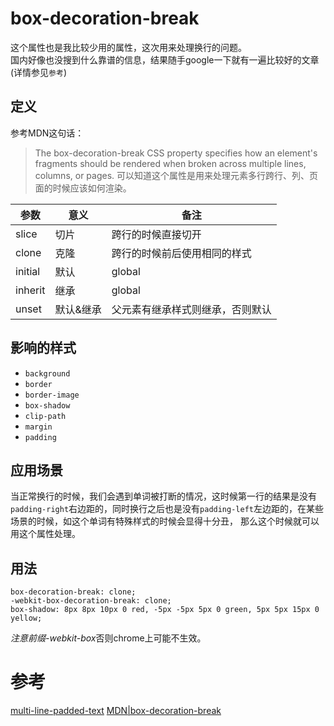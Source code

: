 # box-decoration-break
这个属性也是我比较少用的属性，这次用来处理换行的问题。  
国内好像也没搜到什么靠谱的信息，结果随手google一下就有一遍比较好的文章(详情参见`参考`)
## 定义
参考MDN这句话：
> The box-decoration-break CSS property specifies how an element's fragments should be rendered when broken across multiple lines, columns, or pages.
可以知道这个属性是用来处理元素多行跨行、列、页面的时候应该如何渲染。 

|参数|意义|备注|
|-|-|-|
|slice|切片|跨行的时候直接切开|
|clone|克隆|跨行的时候前后使用相同的样式|
|initial|默认|global|
|inherit|继承|global|
|unset|默认&继承|父元素有继承样式则继承，否则默认|
## 影响的样式
+ `background` 
+ `border` 
+ `border-image` 
+ `box-shadow` 
+ `clip-path` 
+ `margin` 
+ `padding` 
## 应用场景
当正常换行的时候，我们会遇到单词被打断的情况，这时候第一行的结果是没有`padding-right`右边距的，同时换行之后也是没有`padding-left`左边距的，在某些场景的时候，如这个单词有特殊样式的时候会显得十分丑，
那么这个时候就可以用这个属性处理。
## 用法
```
box-decoration-break: clone;
-webkit-box-decoration-break: clone;
box-shadow: 8px 8px 10px 0 red, -5px -5px 5px 0 green, 5px 5px 15px 0 yellow;
```
*注意前缀-webkit-box*否则chrome上可能不生效。



# 参考
[multi-line-padded-text](https://css-tricks.com/multi-line-padded-text/)
[MDN|box-decoration-break](https://developer.mozilla.org/en-US/docs/Web/CSS/box-decoration-break)